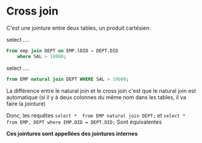 # Cross join

C'est une jointure entre deux tables, un produit cartésien.

select ....
```sql
From emp join DEPT on EMP.lDID = DEPT.DID
	where SAL > 10000;
```

select ....
```sql
from EMP natural join DEPT WHERE SAL > 10000;
```

La différence entre le natural join et le cross join c'est que
le natural join est automatique (si il y à deux colonnes du même nom
dans les tables, il va faire la jointure)

Donc, les requêtes
`select *  from EMP natural join DEPT;`
et
`select *  from EMP, DEPT where EMP.DID = DEPT.DID;`
Sont équivalentes

**Ces jointures sont appellées des jointures internes**


